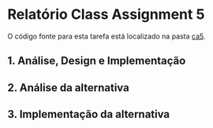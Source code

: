 # Relatório Class Assignment 5

O código fonte para esta tarefa está localizado na pasta [ca5](https://bitbucket.org/martalribeiro/devops-19-20-a-1191779/src/master/ca5/).


## 1. Análise, Design e Implementação



## 2. Análise da alternativa




## 3. Implementação da alternativa
